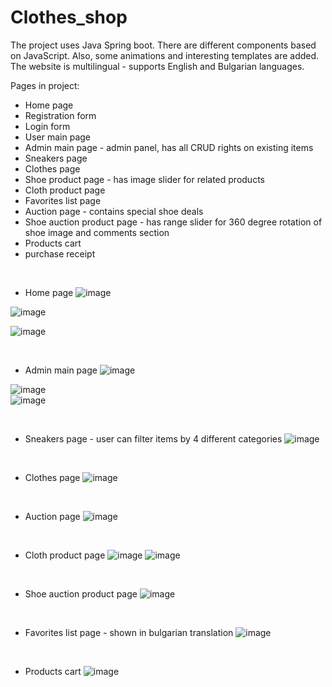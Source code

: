 # Clothes_shop
The project uses Java Spring boot. There are different components based on JavaScript. Also, some animations and interesting templates are added. The website is multilingual - supports English and Bulgarian languages.

Pages in project: 
- Home page
- Registration form
- Login form
- User main page
- Admin main page - admin panel, has all CRUD rights on existing items
- Sneakers page
- Clothes page
- Shoe product page - has image slider for related products
- Cloth product page
- Favorites list page
- Auction page - contains special shoe deals
- Shoe auction product page - has range slider for 360 degree rotation of shoe image and comments section
- Products cart
- purchase receipt
<br>

- Home page 
![image](https://github.com/Martin142214/Clothes_shop/assets/66480934/8732aa95-e6e3-455b-baef-d754249020a5)

![image](https://github.com/Martin142214/Clothes_shop/assets/66480934/9f6524ff-11c3-45cd-b392-ff04dfaae94b)

![image](https://github.com/Martin142214/Clothes_shop/assets/66480934/4146c82d-4eda-40dd-98eb-77791638c857)

<br>

- Admin main page
![image](https://github.com/Martin142214/Clothes_shop/assets/66480934/5fee7962-2792-4b24-9274-1945a3585cab)

![image](https://github.com/Martin142214/Clothes_shop/assets/66480934/d2387a53-3d14-49b7-a84a-34718fdc7fcb)
<br>
![image](https://github.com/Martin142214/Clothes_shop/assets/66480934/c8b0c5b4-14fd-4095-94d0-0c03a2915805)

<br>

- Sneakers page - user can filter items by 4 different categories
![image](https://github.com/Martin142214/Clothes_shop/assets/66480934/a5233f79-ec8e-4499-a159-abcbd2d4dd88)

<br>

- Clothes page
![image](https://github.com/Martin142214/Clothes_shop/assets/66480934/62a7a53e-6775-4fda-8791-4682a886a380)

<br>

- Auction page
![image](https://github.com/Martin142214/Clothes_shop/assets/66480934/a91eaf32-8462-4046-a3af-53c390263ac3)

<br>

- Cloth product page
![image](https://github.com/Martin142214/Clothes_shop/assets/66480934/e248c7e1-261a-48af-987e-5d9655034bf6)
![image](https://github.com/Martin142214/Clothes_shop/assets/66480934/44f3650e-2456-4be4-852f-56bf98ebe31f)

<br>

- Shoe auction product page
![image](https://github.com/Martin142214/Clothes_shop/assets/66480934/0dbf4bfc-81bc-4c2e-8263-17d342df373a)

<br>

- Favorites list page - shown in bulgarian translation
![image](https://github.com/Martin142214/Clothes_shop/assets/66480934/3fa7d6fa-407b-4d31-b74e-f373eecdbee0)

<br>

- Products cart
![image](https://github.com/Martin142214/Clothes_shop/assets/66480934/8995e33e-d809-433a-9b2a-26de1c8c9a0b)

